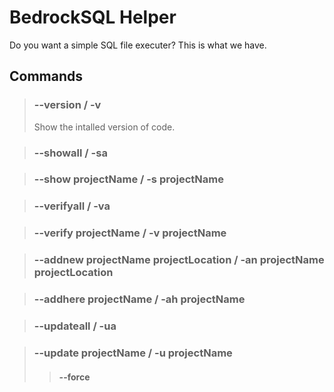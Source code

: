 # BedrockSQL Helper
Do you want a simple SQL file executer? This is what we have.

## Commands
> ### --version / -v
>Show the intalled version of code.

> ### --showall / -sa

> ### --show projectName / -s projectName

> ### --verifyall / -va

> ### --verify projectName / -v projectName

> ### --addnew projectName projectLocation / -an projectName projectLocation

> ### --addhere projectName / -ah projectName

> ### --updateall / -ua

> ### --update projectName / -u projectName
>
>> #### --force
>> 
